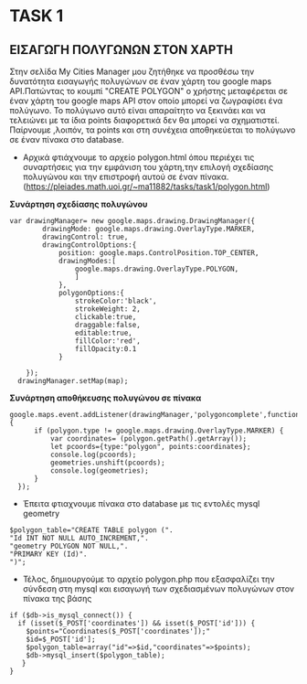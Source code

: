 # TASK 1
## ΕΙΣΑΓΩΓΗ ΠΟΛΥΓΩΝΩΝ ΣΤΟΝ ΧΑΡΤΗ
Στην σελίδα My Cities Manager μου ζητήθηκε να προσθέσω την δυνατότητα εισαγωγής πολυγώνων σε έναν χάρτη του google maps API.Πατώντας το κουμπί "CREATE POLYGON" ο χρήστης  μεταφέρεται σε έναν χάρτη του google maps API στον οποίο μπορεί να ζωγραφίσει ένα πολύγωνο. Το πολύγωνο αυτό είναι απαραίτητο να ξεκινάει και να τελειώνει με τα ίδια points διαφορετικά δεν θα μπορεί να σχηματιστεί. Παίρνουμε ,λοιπόν, τα points και στη συνέχεια αποθηκεύεται το πολύγωνο σε έναν πίνακα στο database.
- Αρχικά φτιάχνουμε το αρχείο polygon.html όπου περιέχει τις συναρτήσεις για την εμφάνιση του χάρτη,την επιλογή σχεδίασης πολυγώνου και την επιστροφή αυτού σε έναν πίνακα.(https://pleiades.math.uoi.gr/~ma11882/tasks/task1/polygon.html)

**Συνάρτηση σχεδίασης πολυγώνου**
```
var drawingManager= new google.maps.drawing.DrawingManager({
		drawingMode: google.maps.drawing.OverlayType.MARKER,
		drawingControl: true,
		drawingControlOptions:{
			position: google.maps.ControlPosition.TOP_CENTER,
			drawingModes:[
				google.maps.drawing.OverlayType.POLYGON,
				]
			},
			polygonOptions:{
				strokeColor:'black',
				strokeWeight: 2,
				clickable:true,
				draggable:false,
				editable:true,
				fillColor:'red',
				fillOpacity:0.1
			}

	});
  drawingManager.setMap(map);
  ```
  **Συνάρτηση αποθήκευσης πολυγώνου σε πίνακα**
  ```
  google.maps.event.addListener(drawingManager,'polygoncomplete',function(polygon){
		if (polygon.type != google.maps.drawing.OverlayType.MARKER) {
			var coordinates= (polygon.getPath().getArray());
			let pcoords={type:"polygon", points:coordinates};
			console.log(pcoords);
			geometries.unshift(pcoords);
			console.log(geometries);
		}
	});
  ```
  
- Έπειτα φτιαχνουμε πίνακα στο database με τις εντολές mysql geometry
```
$polygon_table="CREATE TABLE polygon (".
"Id INT NOT NULL AUTO_INCREMENT,".
"geometry POLYGON NOT NULL,".
"PRIMARY KEY (Id)".
")";
```
- Τέλος, δημιουργούμε το αρχείο polygon.php που εξασφαλίζει την σύνδεση στη mysql και εισαγωγή των σχεδιασμένων πολυγώνων στον πίνακα της βάσης
```
if ($db->is_mysql_connect()) {
  if (isset($_POST['coordinates']) && isset($_POST['id'])) {
    $points="Coordinates($_POST['coordinates']);"
    $id=$_POST['id'];
    $polygon_table=array("id"=>$id,"coordinates"=>$points);
    $db->mysql_insert($polygon_table);
   }
}
```
